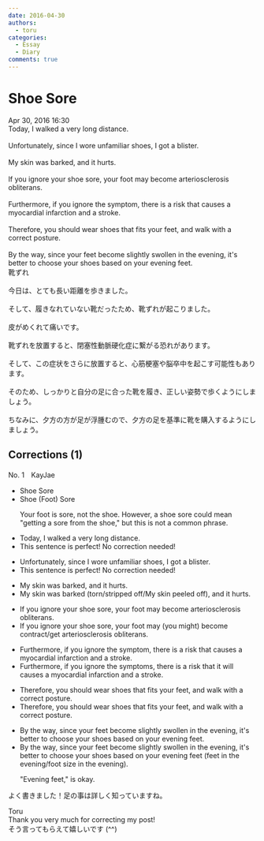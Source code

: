```yaml
---
date: 2016-04-30
authors:
  - toru
categories:
  - Essay
  - Diary
comments: true
---
```


# Shoe Sore
<div class="date">Apr 30, 2016 16:30</div>
<div id="post"><div id="body_show_ori">
Today, I walked a very long distance.<br/><br/>Unfortunately, since I wore unfamiliar shoes, I got a blister.<br/><br/>My skin was barked, and it hurts.<br/><br/>If you ignore your shoe sore, your foot may become arteriosclerosis obliterans.<br/><br/>Furthermore, if you ignore the symptom, there is a risk that causes a myocardial infarction and a stroke.<br/><br/>Therefore, you should wear shoes that fits your feet, and walk with a correct posture.<br/><br/>By the way, since your feet become slightly swollen in the evening, it's better to choose your shoes based on your evening feet.
</div></div>

<!-- more -->

<div id="post_ja"><div id="body_show_mo">
靴ずれ<br/><br/>今日は、とても長い距離を歩きました。<br/><br/>そして、履きなれていない靴だったため、靴ずれが起こりました。<br/><br/>皮がめくれて痛いです。<br/><br/>靴ずれを放置すると、閉塞性動脈硬化症に繋がる恐れがあります。<br/><br/>そして、この症状をさらに放置すると、心筋梗塞や脳卒中を起こす可能性もあります。<br/><br/>そのため、しっかりと自分の足に合った靴を履き、正しい姿勢で歩くようにしましょう。<br/><br/>ちなみに、夕方の方が足が浮腫むので、夕方の足を基準に靴を購入するようにしましょう。
</div></div>

## Corrections (1)
<div id="block"><div class="first_name"> No. 1　<span class="just_name">KayJae</span></div><div id="block2">
<ul class="correction_field">
<li class="incorrect">Shoe Sore</li>
<li class="corrected correct">
Shoe <span class="f_blue">(Foot) </span>Sore
<p class="correction_comment">Your foot is sore, not the shoe. However, a shoe sore could mean "getting a sore from the shoe," but this is not a common phrase.</p>
</li>
</ul>
<ul class="correction_field">
<li class="incorrect">Today, I walked a very long distance.</li>
<li class="corrected perfect">This sentence is perfect! No correction needed!</li>
</ul>
<ul class="correction_field">
<li class="incorrect">Unfortunately, since I wore unfamiliar shoes, I got a blister.</li>
<li class="corrected perfect">This sentence is perfect! No correction needed!</li>
</ul>
<ul class="correction_field">
<li class="incorrect">My skin was barked, and it hurts.</li>
<li class="corrected correct">
My skin was barked<span class="f_blue"> (torn/stripped off/My skin peeled off)</span>, and it hurts.
</li>
</ul>
<ul class="correction_field">
<li class="incorrect">If you ignore your shoe sore, your foot may become arteriosclerosis obliterans.</li>
<li class="corrected correct">
If you ignore your shoe sore, your foot may<span class="f_blue"> (you might)</span> <span class="sline">become</span> <span class="f_blue">contract/get </span>arteriosclerosis obliterans.
</li>
</ul>
<ul class="correction_field">
<li class="incorrect">Furthermore, if you ignore the symptom, there is a risk that causes a myocardial infarction and a stroke.</li>
<li class="corrected correct">
Furthermore, if you ignore the symptom<span class="f_blue">s</span>, there is a risk that <span class="f_blue">it will </span>cause<span class="sline">s</span> <span class="sline">a</span> myocardial infarction and <span class="sline">a</span> stroke.
</li>
</ul>
<ul class="correction_field">
<li class="incorrect">Therefore, you should wear shoes that fits your feet, and walk with a correct posture.</li>
<li class="corrected correct">
Therefore, you should wear shoes that fit<span class="sline">s</span> your feet, and walk with a correct posture.
</li>
</ul>
<ul class="correction_field">
<li class="incorrect">By the way, since your feet become slightly swollen in the evening, it's better to choose your shoes based on your evening feet.</li>
<li class="corrected correct">
By the way, since your feet become slightly swollen in the evening, it's better to choose your shoes based on your <span class="f_blue">evening feet (feet in the evening/foot size in the evening)</span>.
<p class="correction_comment">"Evening feet," is okay.</p>
</li>
</ul>
<p class="comment_small">
 よく書きました！足の事は詳しく知っていますね。
</p>

</div><div class="name"><span class="just_name">Toru</span><br>
Thank you very much for correcting my post!<br/>そう言ってもらえて嬉しいです (^^)
</div>
</div>

